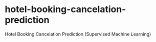 # hotel-booking-cancelation-prediction
 Hotel Booking Cancelation Prediction (Supervised Machine Learning)
